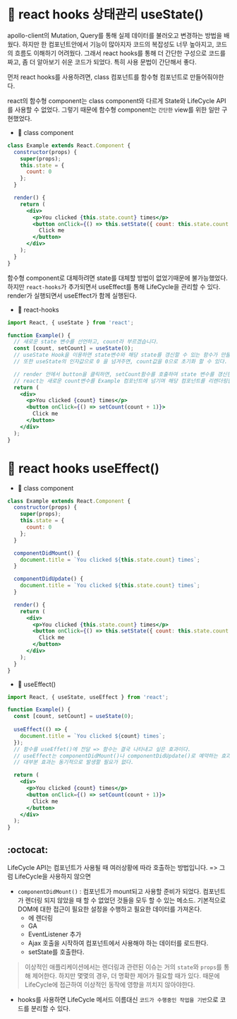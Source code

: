 # :hamster: react hooks 상태관리 useState()

apollo-client의 Mutation, Query를 통해 실제 데이터를 불러오고 변경하는 방법을 배웠다. 하지만 한 컴포넌트안에서 기능이 많아지자 코드의 복잡성도 너무 높아지고, 코드의 흐름도 이해하기 어려웠다. 그래서 react hooks를 통해 더 간단한 구성으로 코드를 짜고, 좀 더 알아보기 쉬운 코드가 되었다. 특히 사용 문법이 간단해서 좋다. 

먼저 react hooks를 사용하려면, class 컴포넌트를 함수형 컴포넌트로 만들어줘야한다.

react의 함수형 component는 class component와 다르게 State와 LifeCycle API를 사용할 수 없었다.
그렇기 때문에 함수형 component는 `간단한` view를 위한 일만 구현했었다.

* :ghost: class component
```jsx
class Example extends React.Component {
  constructor(props) {
    super(props);
    this.state = {
      count: 0
    };
  }

  render() {
    return (
      <div>
        <p>You clicked {this.state.count} times</p>
        <button onClick={() => this.setState({ count: this.state.count + 1 })}>
          Click me
        </button>
      </div>
    );
  }
}
```

함수형 component로 대체하려면 state를 대체할 방법이 없었기때문에 불가능했었다. 
하지만 `react-hooks`가 추가되면서 useEffect를 통해 LifeCycle을 관리할 수 있다. render가 실행되면서 useEffect가 함께 실행된다.

* :ghost: react-hooks
```jsx
import React, { useState } from 'react';

function Example() {
  // 새로운 state 변수를 선언하고, count라 부르겠습니다.
  const [count, setCount] = useState(0);
  // useState Hook을 이용하면 state변수와 해당 state를 갱신할 수 있는 함수가 만들어진다.
  // 또한 useState의 인자값으로 0 을 넘겨주면, count값을 0으로 초기화 할 수 있다.

  // render 안에서 button을 클릭하면, setCount함수를 호출하여 state 변수를 갱신한다.
  // react는 새로운 count변수를 Example 컴포넌트에 넘기며 해당 컴포넌트를 리렌더링합니다.
  return (
    <div>
      <p>You clicked {count} times</p>
      <button onClick={() => setCount(count + 1)}> 
        Click me
      </button>
    </div>
  );
}
```

# :hamster: react hooks useEffect()

* :ghost: class component
```jsx
class Example extends React.Component {
  constructor(props) {
    super(props);
    this.state = {
      count: 0
    };
  }

  componentDidMount() {
    document.title = `You clicked ${this.state.count} times`;
  }

  componentDidUpdate() {
    document.title = `You clicked ${this.state.count} times`;
  }

  render() {
    return (
      <div>
        <p>You clicked {this.state.count} times</p>
        <button onClick={() => this.setState({ count: this.state.count + 1 })}>
          Click me
        </button>
      </div>
    );
  }
}
```

* :ghost: useEffect()
```jsx
import React, { useState, useEffect } from 'react';

function Example() {
  const [count, setCount] = useState(0);
  
  useEffect(() => {
    document.title = `You clicked ${count} times`;
  });
  // 함수를 useEffet()에 전달 => 함수는 결국 나타내고 싶은 효과이다.
  // useEffect는 componentDidMount()나 componentDidUpdate()로 예약하는 효과와 달리 브라우저가 화면을 업데이트하지 못하도록 차단한다.
  // 대부분 효과는 동기적으로 발생할 필요가 없다.

  return (
    <div>
      <p>You clicked {count} times</p>
      <button onClick={() => setCount(count + 1)}>
        Click me
      </button>
    </div>
  );
}
```
## :octocat:
LifeCycle API는 컴포넌트가 사용될 때 여러상황에 따라 호출하는 방법입니다. => 그럼 LifeCycle을 사용하지 않으면
- `componentDidMount()` : 컴포넌트가 mount되고 사용할 준비가 되었다. 컴포넌트가 렌더링 되지 않았을 때 할 수 없었던 것들을 모두 할 수 있는 메소드. 기본적으로 DOM에 대한 접근이 필요한 설정을 수행하고 필요한 데이터를 가져온다.
  * <canvas> 에 렌더링
  * GA
  * EventListener 추가
  * Ajax 호출을 시작하여 컴포넌트에서 사용해야 하는 데이터를 로드한다.
  * setState를 호출한다.
> 이상적인 애플리케이션에서는 렌더링과 관련된 이슈는 거의 `state`와 `props`를 통해 제어한다. 하지만 몇몇의 경우, 더 명확한 제어가 필요할 때가 있다. 때문에 LifeCycle에 접근하여 이상적인 동작에 영향을 끼치지 않아야한다.

- hooks를 사용하면 LifeCycle 메서드 이름대신 `코드가 수행중인 작업을 기반`으로 코드를 분리할 수 있다.
